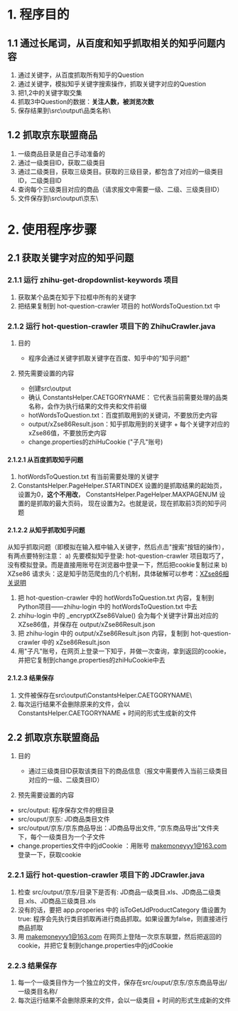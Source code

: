 # 1. 程序目的
## 1.1 通过长尾词，从百度和知乎抓取相关的知乎问题内容
1. 通过关键字，从百度抓取所有知乎的Question
2. 通过关键字，模拟知乎关键字搜索操作，抓取关键字对应的Question
3. 把1,2中的关键字取交集
4. 抓取3中Question的数据：**关注人数，被浏览次数**
5. 保存结果到\src\output\品类名称\

## 1.2 抓取京东联盟商品
1. 一级商品目录是自己手动准备的
2. 通过一级类目ID，获取二级类目
3. 通过二级类目，获取三级类目。获取的三级目录，都包含了对应的一级类目ID，二级类目ID
4. 查询每个三级类目对应的商品（请求报文中需要一级、二级、三级类目ID）
5. 文件保存到\src\output\京东\


# 2. 使用程序步骤
## 2.1 获取关键字对应的知乎问题


### 2.1.1 运行 zhihu-get-dropdownlist-keywords 项目

1. 获取某个品类在知乎下拉框中所有的关键字
2. 把结果复制到 hot-question-crawler 项目的 hotWordsToQuestion.txt 中


### 2.1.2 运行 hot-question-crawler 项目下的 ZhihuCrawler.java
1. 目的
   * 程序会通过关键字抓取关键字在百度、知乎中的"知乎问题"
   
2. 预先需要设置的内容
   * 创建src\output
   * 确认 ConstantsHelper.CAETGORYNAME： 它代表当前需要处理的品类名称，会作为执行结果的文件夹和文件前缀
   * hotWordsToQuestion.txt：百度抓取用到的关键词，不要放历史内容
   * output/xZse86Result.json：知乎抓取用到的关键字 + 每个关键字对应的xZse86值，不要放历史内容
   * change.properties的zhiHuCookie ("子凡"账号)
   

#### 2.1.2.1 从百度抓取知乎问题
1. hotWordsToQuestion.txt 有当前需要处理的关键字
2. ConstantsHelper.PageHelper.STARTINDEX 设置的是抓取结果的起始页，设置为0，**这个不用改**， ConstantsHelper.PageHelper.MAXPAGENUM 设置的是抓取的最大页码，
现在设置为2。也就是说，现在抓取前3页的知乎问题

#### 2.1.2.2 从知乎抓取知乎问题
从知乎抓取问题（即模拟在输入框中输入关键字，然后点击"搜索"按钮的操作），有两点要特别注意：
a) 先要模拟知乎登录: hot-question-crawler 项目取巧了，没有模拟登录。而是直接用账号在浏览器中登录一下，然后把cookie复制过来
b) XZse86 请求头：这是知乎防范爬虫的几个机制，具体破解可以参考：[XZse86相关说明](https://github.com/monalisali/zhihu-login/blob/master/%E9%87%8D%E8%A6%81%E4%BA%8B%E9%A1%B9.md)

1. 把 hot-question-crawler 中的 hotWordsToQuestion.txt 内容，复制到Python项目——zhihu-login 中的 hotWordsToQuestion.txt 中去
2. zhihu-login 中的 _encryptXZse86Value() 会为每个关键字计算出对应的XZse86值，并保存在 output/xZse86Result.json
3. 把 zhihu-login 中的 output/xZse86Result.json 内容，复制到 hot-question-crawler 中的 xZse86Result.json 
4. 用"子凡"账号，在网页上登录一下知乎，并做一次查询，拿到返回的cookie，并把它复制到change.properties的zhiHuCookie中去

#### 2.1.2.3 结果保存
1. 文件被保存在src\output\ConstantsHelper.CAETGORYNAME\
2. 每次运行结果不会删除原来的文件，会以ConstantsHelper.CAETGORYNAME + 时间的形式生成新的文件


## 2.2 抓取京东联盟商品
1. 目的
   * 通过三级类目ID获取该类目下的商品信息（报文中需要传入当前三级类目对应的一级、二级类目ID）
   
2. 预先需要设置的内容
  * src/output: 程序保存文件的根目录
  * src/ouput/京东: JD商品类目文件
  * src/output/京东/京东商品导出：JD商品导出文件, “京东商品导出”文件夹下，每个一级类目为一个子文件
  * change.properties文件中的jdCookie ：用账号 makemoneyyy1@163.com 登录一下，获取cookie
 
### 2.2.1 运行 hot-question-crawler 项目下的 JDCrawler.java

1. 检查 src/output/京东/目录下是否有: JD商品一级类目.xls、JD商品二级类目.xls、JD商品三级类目.xls
2. 没有的话，要把 app.properies 中的 isToGetJdProductCategory 值设置为 true: 程序会先执行类目抓取再进行商品抓取。如果设置为false，则直接进行商品抓取
3. 用 makemoneyyy1@163.com 在网页上登陆一次京东联盟，然后把返回的cookie，并把它复制到change.properties中的jdCookie

### 2.2.3 结果保存
1. 每一个一级类目作为一个独立的文件，保存在src/ouput/京东/京东商品导出/一级类目名称/
2. 每次运行结果不会删除原来的文件，会以一级类目 + 时间的形式生成新的文件



